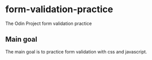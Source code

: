 # form-validation-practice

The Odin Project form validation practice

## Main goal

The main goal is to practice form validation with css and javascript.
